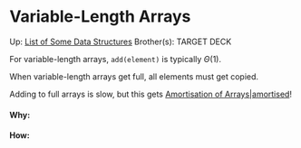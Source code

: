 # Variable-Length Arrays

Up: [List of Some Data Structures](list_of_some_data_structures)
Brother(s):
TARGET DECK

For variable-length arrays, `add(element)` is typically $\Theta (1)$.

When variable-length arrays get full, all elements must get copied.

Adding to full arrays is slow, but this gets [Amortisation of Arrays|amortised](amortisation_of_arrays|amortised)!






































#### Why:
#### How:









